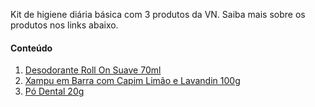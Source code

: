 Kit de higiene diária básica com 3 produtos da VN.
Saiba mais sobre os produtos nos links abaixo.

#### Conteúdo

1. [Desodorante Roll On Suave 70ml](/produtos/desodorante-roll-on-suave-70ml-1)
2. [Xampu em Barra com Capim Limão e Lavandin 100g](/produtos/xampu-em-barra-capim-limao-e-lavanda-100g-6)
3. [Pó Dental 20g](/produtos/po-dental-20g-2)
